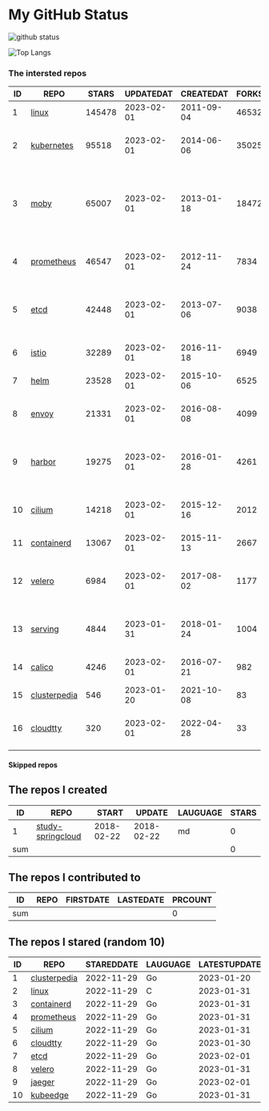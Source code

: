 # My GitHub Status

<img src="https://github-readme-stats-1.yihong0618.vercel.app/api?username=daoqingniu&show_icons=true&&&hide_title=true&count_private=true" alt="github status" />

![Top Langs](https://github-readme-stats-1.yihong0618.vercel.app/api/top-langs/?username=daoqingniu&layout=compact)

<!--START_SECTION:github_repos-->
### The intersted repos
| ID |                              REPO                               | STARS  | UPDATEDAT  | CREATEDAT  | FORKSCOUNT |                                              DESCRIPTIONS                                              |
|----|-----------------------------------------------------------------|--------|------------|------------|------------|--------------------------------------------------------------------------------------------------------|
|  1 | [linux](https://github.com/torvalds/linux)                      | 145478 | 2023-02-01 | 2011-09-04 |      46532 | Linux kernel source tree                                                                               |
|  2 | [kubernetes](https://github.com/kubernetes/kubernetes)          |  95518 | 2023-02-01 | 2014-06-06 |      35025 | Production-Grade Container Scheduling and Management                                                   |
|  3 | [moby](https://github.com/moby/moby)                            |  65007 | 2023-02-01 | 2013-01-18 |      18472 | Moby Project - a collaborative project for the container ecosystem to assemble container-based systems |
|  4 | [prometheus](https://github.com/prometheus/prometheus)          |  46547 | 2023-02-01 | 2012-11-24 |       7834 | The Prometheus monitoring system and time series database.                                             |
|  5 | [etcd](https://github.com/etcd-io/etcd)                         |  42448 | 2023-02-01 | 2013-07-06 |       9038 | Distributed reliable key-value store for the most critical data of a distributed system                |
|  6 | [istio](https://github.com/istio/istio)                         |  32289 | 2023-02-01 | 2016-11-18 |       6949 | Connect, secure, control, and observe services.                                                        |
|  7 | [helm](https://github.com/helm/helm)                            |  23528 | 2023-02-01 | 2015-10-06 |       6525 | The Kubernetes Package Manager                                                                         |
|  8 | [envoy](https://github.com/envoyproxy/envoy)                    |  21331 | 2023-02-01 | 2016-08-08 |       4099 | Cloud-native high-performance edge/middle/service proxy                                                |
|  9 | [harbor](https://github.com/goharbor/harbor)                    |  19275 | 2023-02-01 | 2016-01-28 |       4261 | An open source trusted cloud native registry project that stores, signs, and scans content.            |
| 10 | [cilium](https://github.com/cilium/cilium)                      |  14218 | 2023-02-01 | 2015-12-16 |       2012 | eBPF-based Networking, Security, and Observability                                                     |
| 11 | [containerd](https://github.com/containerd/containerd)          |  13067 | 2023-02-01 | 2015-11-13 |       2667 | An open and reliable container runtime                                                                 |
| 12 | [velero](https://github.com/vmware-tanzu/velero)                |   6984 | 2023-02-01 | 2017-08-02 |       1177 | Backup and migrate Kubernetes applications and their persistent volumes                                |
| 13 | [serving](https://github.com/knative/serving)                   |   4844 | 2023-01-31 | 2018-01-24 |       1004 | Kubernetes-based, scale-to-zero, request-driven compute                                                |
| 14 | [calico](https://github.com/projectcalico/calico)               |   4246 | 2023-02-01 | 2016-07-21 |        982 | Cloud native networking and network security                                                           |
| 15 | [clusterpedia](https://github.com/clusterpedia-io/clusterpedia) |    546 | 2023-01-20 | 2021-10-08 |         83 | The Encyclopedia of Kubernetes clusters                                                                |
| 16 | [cloudtty](https://github.com/cloudtty/cloudtty)                |    320 | 2023-02-01 | 2022-04-28 |         33 | A Friendly Kubernetes CloudShell (Web Terminal) !                                                      |



#### Skipped repos
<!--END_SECTION:github_repos-->

<!--START_SECTION:my_github-->
## The repos I created
| ID  |                                 REPO                                 |   START    |   UPDATE   | LAUGUAGE | STARS |
|-----|----------------------------------------------------------------------|------------|------------|----------|-------|
|   1 | [study-springcloud](https://github.com/daoqingniu/study-springcloud) | 2018-02-22 | 2018-02-22 | md       |     0 |
| sum |                                                                      |            |            |          |     0 |

## The repos I contributed to
| ID  | REPO | FIRSTDATE | LASTEDATE | PRCOUNT |
|-----|------|-----------|-----------|---------|
| sum |      |           |           |       0 |

## The repos I stared (random 10)
| ID |                              REPO                               | STAREDDATE | LAUGUAGE | LATESTUPDATE |
|----|-----------------------------------------------------------------|------------|----------|--------------|
|  1 | [clusterpedia](https://github.com/clusterpedia-io/clusterpedia) | 2022-11-29 | Go       | 2023-01-20   |
|  2 | [linux](https://github.com/torvalds/linux)                      | 2022-11-29 | C        | 2023-01-31   |
|  3 | [containerd](https://github.com/containerd/containerd)          | 2022-11-29 | Go       | 2023-01-31   |
|  4 | [prometheus](https://github.com/prometheus/prometheus)          | 2022-11-29 | Go       | 2023-01-31   |
|  5 | [cilium](https://github.com/cilium/cilium)                      | 2022-11-29 | Go       | 2023-01-31   |
|  6 | [cloudtty](https://github.com/cloudtty/cloudtty)                | 2022-11-29 | Go       | 2023-01-30   |
|  7 | [etcd](https://github.com/etcd-io/etcd)                         | 2022-11-29 | Go       | 2023-02-01   |
|  8 | [velero](https://github.com/vmware-tanzu/velero)                | 2022-11-29 | Go       | 2023-01-31   |
|  9 | [jaeger](https://github.com/jaegertracing/jaeger)               | 2022-11-29 | Go       | 2023-02-01   |
| 10 | [kubeedge](https://github.com/kubeedge/kubeedge)                | 2022-11-29 | Go       | 2023-01-31   |

<!--END_SECTION:my_github-->
